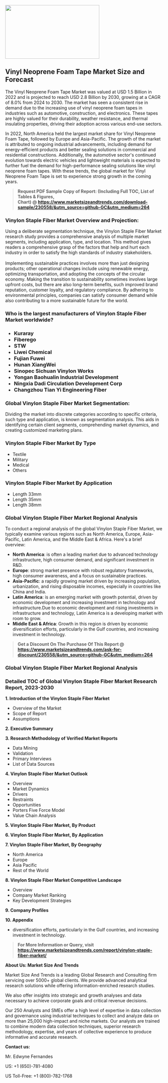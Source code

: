 <p><img class="alignnone size-medium wp-image-20088" src="https://ffe5etoiles.com/wp-content/uploads/2024/12/MST1-300x171.png" alt="" width="300" height="171" /></p><h2>Vinyl Neoprene Foam Tape Market Size and Forecast</h2><p>The Vinyl Neoprene Foam Tape Market was valued at USD 1.5 Billion in 2022 and is projected to reach USD 2.8 Billion by 2030, growing at a CAGR of 8.0% from 2024 to 2030. The market has seen a consistent rise in demand due to the increasing use of vinyl neoprene foam tapes in industries such as automotive, construction, and electronics. These tapes are highly valued for their durability, weather resistance, and thermal insulating properties, driving their adoption across various end-use sectors.</p><p>In 2022, North America held the largest market share for Vinyl Neoprene Foam Tape, followed by Europe and Asia-Pacific. The growth of the market is attributed to ongoing industrial advancements, including demand for energy-efficient products and better sealing solutions in commercial and residential constructions. Additionally, the automotive sector's continued evolution towards electric vehicles and lightweight materials is expected to further fuel the demand for high-performance sealing solutions like vinyl neoprene foam tapes. With these trends, the global market for Vinyl Neoprene Foam Tape is set to experience strong growth in the coming years.</p></p><blockquote id="" class=""><strong>Request PDF Sample Copy of Report: (Including Full TOC, List of Tables &amp; Figures, Chart)&nbsp;@&nbsp;<strong><a href="https://www.marketsizeandtrends.com/download-sample/230558/&utm_source=github-GC&utm_medium=264" target="_blank">https://www.marketsizeandtrends.com/download-sample/230558/&utm_source=github-GC&utm_medium=264</a></strong></strong></blockquote><h3 id="" class="">Vinylon Staple Fiber Market&nbsp;Overview and Projection:</h3><p id="" class="">Using a deliberate segmentation technique, the Vinylon Staple Fiber Market research study provides a comprehensive analysis of multiple market segments, including application, type, and location. This method gives readers a comprehensive grasp of the factors that help and hurt each industry in order to satisfy the high standards of industry stakeholders. <br /> <br />Implementing sustainable practices involves more than just designing products; other operational changes include using renewable energy, optimizing transportation, and adopting the concepts of the circular economy. Making the transition to sustainability sometimes involves large upfront costs, but there are also long-term benefits, such improved brand reputation, customer loyalty, and regulatory compliance. By adhering to environmental principles, companies can satisfy consumer demand while also contributing to a more sustainable future for the world.</p><h3 id="" class="">Who is the largest manufacturers of&nbsp;Vinylon Staple Fiber Market worldwide?</h3><h3 class=""><p><ul><li>Kuraray </li><li> Fiberego </li><li> STW </li><li> Liwei Chemical </li><li> Fujian Fuwei </li><li> Hunan XiangWei </li><li> Sinopec Sichuan Vinylon Works </li><li> Yongan Baohualin Industrial Development </li><li> Ningxia Dadi Circulation Development Corp </li><li> Changzhou Tian Yi Engineering Fiber</li></ul></p></h3><h3 id="" class="">Global&nbsp;Vinylon Staple Fiber Market Segmentation:</h3><p id="" class="">Dividing the market into discrete categories according to specific criteria, such type and application, is known as segmentation analysis. This aids in identifying certain client segments, comprehending market dynamics, and creating customized marketing plans.</p><h3 id="" class="">Vinylon Staple Fiber Market&nbsp;By Type</h3><p><p><ul><li>Textile</li><li> Military</li><li> Medical</li><li> Others</p></li></ul></p></p><h3 id="" class="">Vinylon Staple Fiber Market&nbsp;By Application</h3><p class=""><p><ul><li>Length 33mm</li><li> Length 35mm</li><li> Length 38mm</li></ul></p></p><h3 id="" class="">Global Vinylon Staple Fiber Market Regional Analysis</h3><p id="" class="">To conduct a regional analysis of the global Vinylon Staple Fiber Market, we typically examine various regions such as North America, Europe, Asia-Pacific, Latin America, and the Middle East &amp; Africa. Here's a brief overview:</p><ul><li><strong>North America</strong>: is often a leading market due to advanced technology infrastructure, high consumer demand, and significant investment in R&amp;D.</li><li><strong>Europe</strong>: strong market presence with robust regulatory frameworks, high consumer awareness, and a focus on sustainable practices.</li><li><strong>Asia-Pacific</strong>: a rapidly growing market driven by increasing population, urbanization, and rising disposable incomes, especially in countries like China and India.</li><li><strong>Latin America</strong>: is an emerging market with growth potential, driven by economic development and increasing investment in technology and infrastructure.Due to economic development and rising investments in infrastructure and technology, Latin America is a developing market with room to grow.</li><li><strong>Middle East &amp; Africa</strong>: Growth in this region is driven by economic diversification efforts, particularly in the Gulf countries, and increasing investment in technology.</li></ul><blockquote id="" class=""><strong>Get a Discount On The Purchase Of This Report @ <strong><a href="https://www.marketsizeandtrends.com/ask-for-discount/230558/&utm_source=github-GC&utm_medium=264" target="_blank">https://www.marketsizeandtrends.com/ask-for-discount/230558/&utm_source=github-GC&utm_medium=264</a></strong></strong></blockquote><h3 id="" class="">Global Vinylon Staple Fiber Market Regional Analysis</h3><h3 id="" class="">Detailed TOC of Global Vinylon Staple Fiber Market Research Report, 2023-2030</h3><p id="" class=""><strong>1. Introduction of the Vinylon Staple Fiber Market</strong></p><ul><li>Overview of the Market</li><li>Scope of Report</li><li>Assumptions</li></ul><p id="" class=""><strong>2. Executive Summary</strong></p><p id="" class=""><strong>3. Research Methodology of Verified Market Reports</strong></p><ul><li>Data Mining</li><li>Validation</li><li>Primary Interviews</li><li>List of Data Sources</li></ul><p id="" class=""><strong>4. Vinylon Staple Fiber Market Outlook</strong></p><ul><li>Overview</li><li>Market Dynamics</li><li>Drivers</li><li>Restraints</li><li>Opportunities</li><li>Porters Five Force Model</li><li>Value Chain Analysis</li></ul><p id="" class=""><strong>5. Vinylon Staple Fiber Market, By Product</strong></p><p id="" class=""><strong>6. Vinylon Staple Fiber Market, By Application</strong></p><p id="" class=""><strong>7. Vinylon Staple Fiber Market, By Geography</strong></p><ul><li>North America</li><li>Europe</li><li>Asia Pacific</li><li>Rest of the World</li></ul><p id="" class=""><strong>8. Vinylon Staple Fiber Market Competitive Landscape</strong></p><ul><li>Overview</li><li>Company Market Ranking</li><li>Key Development Strategies</li></ul><p id="" class=""><strong>9. Company Profiles</strong></p><p id="" class=""><strong>10. Appendix</strong></p><ul><li>diversification efforts, particularly in the Gulf countries, and increasing investment in technology.</li></ul><blockquote id="" class=""><strong>For More Information or Query, visit <strong><strong><a href="https://www.marketsizeandtrends.com/report/vinylon-staple-fiber-market/" target="_blank">https://www.marketsizeandtrends.com/report/vinylon-staple-fiber-market/</a></strong></strong></strong></blockquote><p id="" class=""><strong>About Us: Market Size And Trends</strong></p><p id="" class="">Market Size And Trends is a leading Global Research and Consulting firm servicing over 5000+ global clients. We provide advanced analytical research solutions while offering information-enriched research studies.</p><p id="" class="">We also offer insights into strategic and growth analyses and data necessary to achieve corporate goals and critical revenue decisions.</p><p id="" class="">Our 250 Analysts and SMEs offer a high level of expertise in data collection and governance using industrial techniques to collect and analyze data on more than 25,000 high-impact and niche markets. Our analysts are trained to combine modern data collection techniques, superior research methodology, expertise, and years of collective experience to produce informative and accurate research.</p><p id="" class=""><strong>Contact us:</strong></p><p id="" class="">Mr. Edwyne Fernandes</p><p id="" class="">US: +1 (650)-781-4080</p><p id="" class="">US Toll-Free: +1 (800)-782-1768</p>
